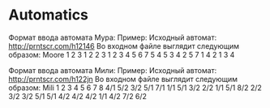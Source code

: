 # Automatics
Формат ввода автомата Мура:
Пример:
Исходный автомат: http://prntscr.com/h12146
Во входном файле выглядит следующим образом:
Moore
1 2 3 1 2 2 3
1 2 3 4 5 6 7
5 4 5 3 4 2 5
7 1 4 2 1 3 4


Формат ввода автомата Мили:
Пример:
Исходный автомат: http://prntscr.com/h122jn
Во входном файле выглядит следующим образом:
Mili
1 2 3 4 5 6 7 8
4/1 5/2 3/2 5/1 7/1 1/1 5/1 3/2
2/2 1/1 5/1 8/2 2/2 3/2 3/2 5/1
5/1 4/2 4/2 4/2 1/1 4/2 7/2 6/2
